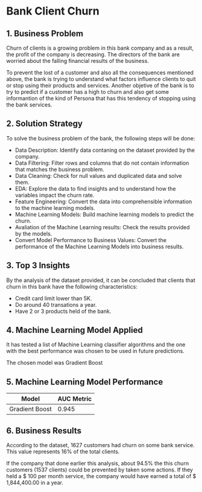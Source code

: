 # Bank Client Churn

## 1. Business Problem
Churn of clients is a growing problem in this bank company and as a result, the profit of the company is decreasing. The directors of the bank are worried about the falling financial results of the business. 

To prevent the lost of a customer and also all the consequences mentioned above, the bank is trying to understand what factors influence clients to quit or stop using their products and services. Another objetive of the bank is to try to predict if a customer has a high to churn and also get some informantion of the kind of Persona that has this tendency of stopping using the bank services.

## 2. Solution Strategy
To solve the business problem of the bank, the following steps will be done:
- Data Description: Identify data contaning on the dataset provided by the company.
- Data Filtering: Filter rows and columns that do not contain information that matches the business problem.
- Data Cleaning: Check for null values and duplicated data and solve them.
- EDA: Explore the data to find insights and to understand how the variables impact the churn rate.
- Feature Engineering: Convert the data into comprehensible information to the machine learning models.
- Machine Learning Models: Build machine learning models to predict the churn.
- Avaliation of the Machine Learning results: Check the results provided by the models.
- Convert Model Performance to Business Values: Convert the performance of the Machine Learning Models into business results.

## 3. Top 3 Insights
By the analysis of the dataset provided, it can be concluded that clients that churn in this bank have the following characteristics:
- Credit card limit lower than 5K.
- Do around 40 transations a year.
- Have 2 or 3 products held of the bank.

## 4. Machine Learning Model Applied
It has tested a list of Machine Learning classifier algorithms and the one with the best performance was chosen to be used in future predictions.

The chosen model was Gradient Boost

## 5. Machine Learning Model Performance
| Model | AUC Metric |
| ------- | ------- |
| Gradient Boost | 0.945 |


## 6. Business Results
According to the dataset, 1627 customers had churn on some bank service. This value represents 16% of the total clients.

If the company that done earlier this analysis, about 94.5% the this churn customers (1537 clients) could be prevented by taken some actions. If they held a $ 100 per month service, the company would have earned a total of $ 1,844,400.00 in a year.

